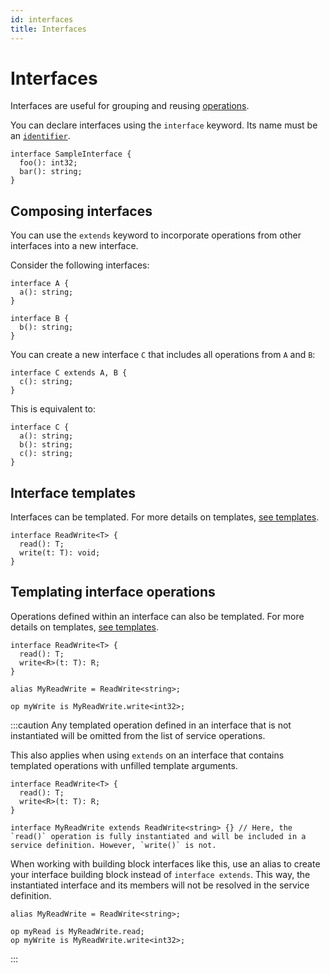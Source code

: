 ```yaml
---
id: interfaces
title: Interfaces
---
```


# Interfaces

Interfaces are useful for grouping and reusing [operations](./operations.md).

You can declare interfaces using the `interface` keyword. Its name must be an [`identifier`](./identifiers.md).

```typespec
interface SampleInterface {
  foo(): int32;
  bar(): string;
}
```

## Composing interfaces

You can use the `extends` keyword to incorporate operations from other interfaces into a new interface.

Consider the following interfaces:

```typespec
interface A {
  a(): string;
}

interface B {
  b(): string;
}
```

You can create a new interface `C` that includes all operations from `A` and `B`:

```typespec
interface C extends A, B {
  c(): string;
}
```

This is equivalent to:

```typespec
interface C {
  a(): string;
  b(): string;
  c(): string;
}
```

## Interface templates

Interfaces can be templated. For more details on templates, [see templates](./templates.md).

```typespec
interface ReadWrite<T> {
  read(): T;
  write(t: T): void;
}
```

## Templating interface operations

Operations defined within an interface can also be templated. For more details on templates, [see templates](./templates.md).

```typespec
interface ReadWrite<T> {
  read(): T;
  write<R>(t: T): R;
}

alias MyReadWrite = ReadWrite<string>;

op myWrite is MyReadWrite.write<int32>;
```

:::caution
Any templated operation defined in an interface that is not instantiated will be omitted from the list of service operations.

This also applies when using `extends` on an interface that contains templated operations with unfilled template arguments.

```typespec
interface ReadWrite<T> {
  read(): T;
  write<R>(t: T): R;
}

interface MyReadWrite extends ReadWrite<string> {} // Here, the `read()` operation is fully instantiated and will be included in a service definition. However, `write()` is not.
```

When working with building block interfaces like this, use an alias to create your interface building block instead of `interface extends`. This way, the instantiated interface and its members will not be resolved in the service definition.

```typespec
alias MyReadWrite = ReadWrite<string>;

op myRead is MyReadWrite.read;
op myWrite is MyReadWrite.write<int32>;
```

:::
